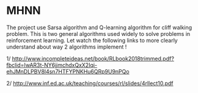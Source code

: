 # MHNN

The project use Sarsa algorithm and Q-learning algorithm for cliff walking problem. 
This is two general algorithms used widely to solve problems in reinforcement learning. 
Let watch the following links to more clearly understand about way 2 algorithms implement !

1/ http://www.incompleteideas.net/book/RLbook2018trimmed.pdf?fbclid=IwAR3t-NY6jjmchdxQxX2Iqi-ehJMnDLPBV8l4sn7HTFYPNKHu6QRp9U9nPQo

2/ http://www.inf.ed.ac.uk/teaching/courses/rl/slides/4rllect10.pdf
